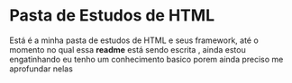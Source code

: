 # Pasta de Estudos de HTML 

Está é  a minha pasta de estudos de HTML e seus framework, até o momento no qual essa **readme** está sendo escrita ,
ainda estou engatinhando eu tenho um conhecimento basico porem ainda preciso me aprofundar nelas 
